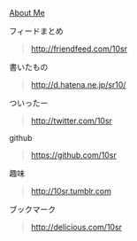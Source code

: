 [About Me](about_me.html)

フィードまとめ
><http://friendfeed.com/10sr>

書いたもの
><http://d.hatena.ne.jp/sr10/>

ついったー
><http://twitter.com/10sr>

github
><https://github.com/10sr>

趣味
><http://10sr.tumblr.com>

ブックマーク
><http://delicious.com/10sr>


	
<script type="text/javascript">

  var _gaq = _gaq || [];
  _gaq.push(['_setAccount', 'UA-18747439-1']);
  _gaq.push(['_trackPageview']);

  (function() {
    var ga = document.createElement('script'); ga.type = 'text/javascript'; ga.async = true;
    ga.src = ('https:' == document.location.protocol ? 'https://ssl' : 'http://www') + '.google-analytics.com/ga.js';
    var s = document.getElementsByTagName('script')[0]; s.parentNode.insertBefore(ga, s);
  })();
</script>
<link rel="openid.server" href="http://www.openid.ne.jp/index.php/serve">
<link rel="openid.delegate" href="http://userid.openid.ne.jp/">
